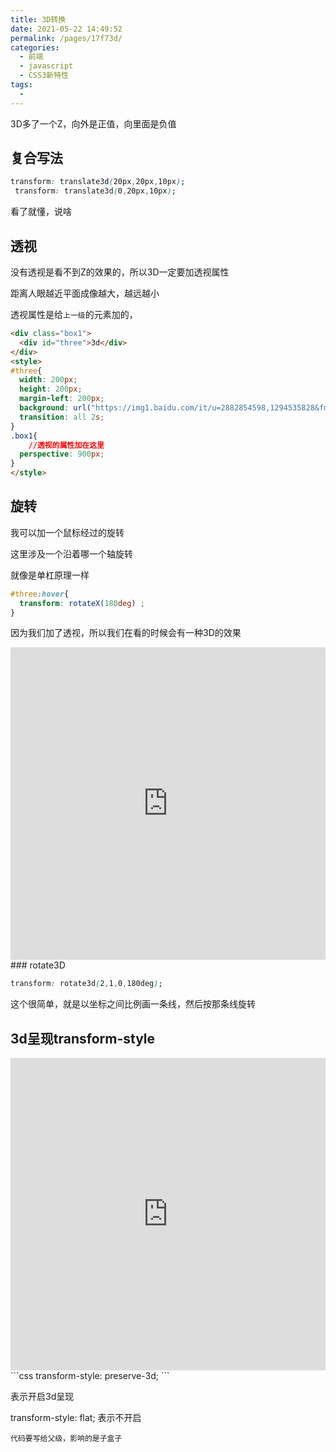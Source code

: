 ```yaml
---
title: 3D转换
date: 2021-05-22 14:49:52
permalink: /pages/17f73d/
categories:
  - 前端
  - javascript
  - CSS3新特性
tags:
  - 
---
```

3D多了一个Z，向外是正值，向里面是负值

## 复合写法

```css
transform: translate3d(20px,20px,10px);
 transform: translate3d(0,20px,10px);
```

看了就懂，说啥

## 透视

没有透视是看不到Z的效果的，所以3D一定要加透视属性

距离人眼越近平面成像越大，越远越小

透视属性是给`上一级`的元素加的，

```html
<div class="box1">
  <div id="three">3d</div>
</div>
<style>
#three{
  width: 200px;
  height: 200px;
  margin-left: 200px;
  background: url("https://img1.baidu.com/it/u=2882854598,1294535828&fm=26&fmt=auto&gp=0.jpg") no-repeat;
  transition: all 2s;
}
.box1{
    //透视的属性加在这里
  perspective: 900px;
}
</style>

```



## 旋转

我可以加一个鼠标经过的旋转

这里涉及一个沿着哪一个轴旋转

就像是单杠原理一样

```css
#three:hover{
  transform: rotateX(180deg) ;
}
```

因为我们加了透视，所以我们在看的时候会有一种3D的效果

<iframe height="500" style="width: 100%;" scrolling="no" title="xxqqJve" src="https://codepen.io/luke_xiao/embed/xxqqJve?height=265&theme-id=light&default-tab=css,result" frameborder="no" loading="lazy" allowtransparency="true" allowfullscreen="true">
  See the Pen <a href='https://codepen.io/luke_xiao/pen/xxqqJve'>xxqqJve</a> by luke_xiao
  (<a href='https://codepen.io/luke_xiao'>@luke_xiao</a>) on <a href='https://codepen.io'>CodePen</a>.
</iframe>
### rotate3D

```css
transform: rotate3d(2,1,0,180deg);
```

这个很简单，就是以坐标之间比例画一条线，然后按那条线旋转

## 3d呈现transform-style

<iframe height="500" style="width: 100%;" scrolling="no" title="3d呈现效果" src="https://codepen.io/luke_xiao/embed/yLMMQOM?height=265&theme-id=light&default-tab=css,result" frameborder="no" loading="lazy" allowtransparency="true" allowfullscreen="true">
  See the Pen <a href='https://codepen.io/luke_xiao/pen/yLMMQOM'>3d呈现效果</a> by luke_xiao
  (<a href='https://codepen.io/luke_xiao'>@luke_xiao</a>) on <a href='https://codepen.io'>CodePen</a>.
</iframe>
```css
 transform-style: preserve-3d;
```

表示开启3d呈现

 transform-style: flat;  表示不开启

`代码要写给父级，影响的是子盒子`

